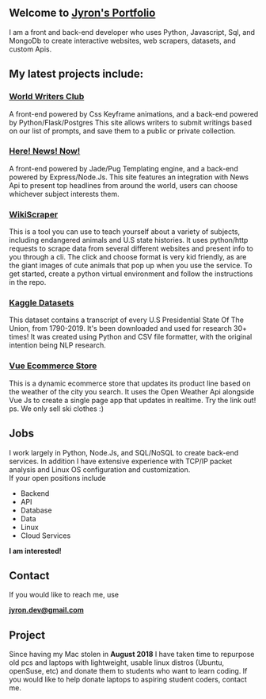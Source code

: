 ## Welcome to [Jyron's Portfolio]()

I am a front and back-end developer who uses Python, Javascript, Sql, and MongoDb to create interactive websites, web scrapers, datasets, and custom Apis.

## My latest projects include:

### [World Writers Club](http://www.worldwritersclub.com/)
A front-end powered by Css Keyframe animations, and a back-end powered by Python/Flask/Postgres
This site allows writers to submit writings based on our list of prompts, and save them to a public or private collection.

### [Here! News! Now!](https://herenewsnow.herokuapp.com/)
A front-end powered by Jade/Pug Templating engine, and a back-end powered by Express/Node.Js.
This site features an integration with News Api to present top headlines from around the world, users can choose whichever subject interests them.

### [WikiScraper](https://github.com/jyron/wikiscrape)
This is a tool you can use to teach yourself about a variety of subjects, including endangered animals and U.S state histories.  It uses python/http requests to scrape data from several different websites and present info to you through a cli.  The click and choose format is very kid friendly, as are the giant images of cute animals that pop up when you use the service.  To get started, create a python virtual environment and follow the instructions in the repo.  

### [Kaggle Datasets](https://www.kaggle.com/jyronw/us-state-of-the-union-addresses-1790-2019)
This dataset contains a transcript of every U.S Presidential State Of The Union, from 1790-2019.  It's been downloaded and used for research 30+ times!  It was created using Python and CSV file formatter, with the original intention being NLP research.

### [Vue Ecommerce Store](https://stark-beach-20488.herokuapp.com/)
This is a dynamic ecommerce store that updates its product line based on the weather of the city you search.  It uses the Open Weather Api alongside Vue Js to create a single page app that updates in realtime.  Try the link out!
ps. We only sell ski clothes :)





## Jobs

I work largely in Python, Node.Js, and SQL/NoSQL to create back-end services.  In addition I have extensive experience with TCP/IP packet analysis and Linux OS configuration and customization.  
If your open positions include
* Backend
* API
* Database
* Data
* Linux
* Cloud Services

**I am interested!**

## Contact

If you would like to reach me, use

**jyron.dev@gmail.com** 

## Project

Since having my Mac stolen in __August 2018__ I have taken time to repurpose old pcs and laptops with lightweight, usable linux distros (Ubuntu, openSuse, etc) and donate them to students who want to learn coding.  If you would like to help donate laptops to aspiring student coders, contact me.
